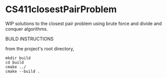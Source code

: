 # CS411closestPairProblem

WIP solutions to the closest pair problem using brute force and divide and conquer algorithms.


BUILD INSTRUCTIONS

from the project's root directory,

    mkdir build
    cd build
    cmake ../
    cmake --build .
